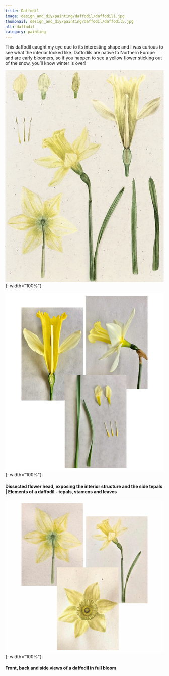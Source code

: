 ```yaml
---
title: Daffodil
image: design_and_diy/painting/daffodil/daffodil1.jpg
thumbnail: design_and_diy/painting/daffodil/daffodil5.jpg
alt: daffodil
category: painting
---
```


This daffodil caught my eye due to its interesting shape and I was curious to see what the interior looked like.
Daffodils are native to Northern Europe and are early bloomers, so if you happen to see a yellow flower sticking out of the snow, you’ll know winter is over!

![daffodil parts](./assets/img/design_and_diy/painting/daffodil/daffodil2.jpg){: width="100%"}

![daffodil parts](./assets/img/design_and_diy/painting/daffodil/daffodil3.jpg){: width="100%"}

#### Dissected flower head, exposing the interior structure and the side tepals | Elements of a daffodil - tepals, stamens and leaves

![daffodil parts](./assets/img/design_and_diy/painting/daffodil/daffodil4.jpg){: width="100%"}

#### Front, back and side views of a daffodil in full bloom
